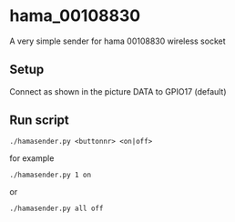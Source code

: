 # hama_00108830
A very simple sender for hama 00108830 wireless socket

## Setup
Connect as shown in the picture
DATA to GPIO17 (default)

## Run script
```
./hamasender.py <buttonnr> <on|off>
```

for example
```
./hamasender.py 1 on
```
or
```
./hamasender.py all off
```
